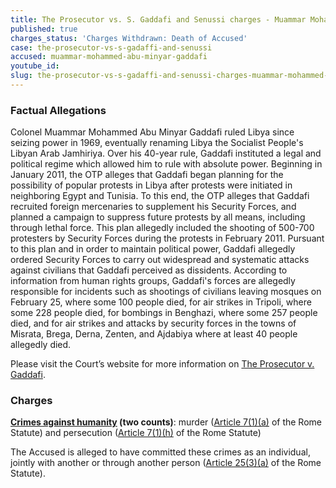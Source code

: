 ```yaml
---
title: The Prosecutor vs. S. Gaddafi and Senussi charges - Muammar Mohammed Abu Minyar Gaddafi
published: true
charges_status: 'Charges Withdrawn: Death of Accused'
case: the-prosecutor-vs-s-gadaffi-and-senussi
accused: muammar-mohammed-abu-minyar-gaddafi
youtube_id:
slug: the-prosecutor-vs-s-gadaffi-and-senussi-charges-muammar-mohammed-abu-minyar-gaddafi
---
```



### Factual Allegations

Colonel Muammar Mohammed Abu Minyar Gaddafi ruled Libya since seizing power in 1969, eventually renaming Libya the Socialist People's Libyan Arab Jamhiriya. Over his 40-year rule, Gaddafi instituted a legal and political regime which allowed him to rule with absolute power. Beginning in January 2011, the OTP alleges that Gaddafi began planning for the possibility of popular protests in Libya after protests were initiated in neighboring Egypt and Tunisia. To this end, the OTP alleges that Gaddafi recruited foreign mercenaries to supplement his Security Forces, and planned a campaign to suppress future protests by all means, including through lethal force. This plan allegedly included the shooting of 500-700 protesters by Security Forces during the protests in February 2011. Pursuant to this plan and in order to maintain political power, Gaddafi allegedly ordered Security Forces to carry out widespread and systematic attacks against civilians that Gaddafi perceived as dissidents. According to information from human rights groups, Gaddafi's forces are allegedly responsible for incidents such as shootings of civilians leaving mosques on February 25, where some 100 people died, for air strikes in Tripoli, where some 228 people died, for bombings in Benghazi, where some 257 people died, and for air strikes and attacks by security forces in the towns of Misrata, Brega, Derna, Zenten, and Ajdabiya where at least 40 people allegedly died.

Please visit the Court’s website for more information on [The Prosecutor v. Gaddafi](https://www.icc-cpi.int/libya/gaddafi).

### Charges

**[Crimes against humanity](http://www.casematrixnetwork.org/case-m/klamberg-commentary/rome-statute/#c1171) (two counts)**: murder ([Article 7(1)(a)](http://www.casematrixnetwork.org/cmn-knowledge-hub/klamberg-commentary/elements-of-crime/#c2286) of the Rome Statute) and persecution ([Article 7(1)(h)](http://www.casematrixnetwork.org/cmn-knowledge-hub/klamberg-commentary/elements-of-crime/#c2298) of the Rome Statute)

The Accused is alleged to have committed these crimes as an individual, jointly with another or through another person ([Article 25(3)(a)](http://www.casematrixnetwork.org/case-m/klamberg-commentary/rome-statute/#c1198) of the Rome Statute).